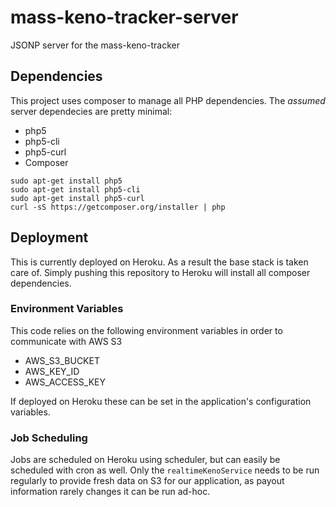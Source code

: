 mass-keno-tracker-server
========================

JSONP server for the mass-keno-tracker

## Dependencies
This project uses composer to manage all PHP dependencies. The _assumed_ server dependecies are pretty minimal:

 - php5
 - php5-cli
 - php5-curl
 - Composer
 
 ```
 sudo apt-get install php5
 sudo apt-get install php5-cli
 sudo apt-get install php5-curl
 curl -sS https://getcomposer.org/installer | php
 ```
 
## Deployment

This is currently deployed on Heroku. As a result the base stack is taken care of. Simply pushing this repository to Heroku will install all composer dependencies.

### Environment Variables

This code relies on the following environment variables in order to communicate with AWS S3
 
 - AWS_S3_BUCKET
 - AWS_KEY_ID
 - AWS_ACCESS_KEY
 
If deployed on Heroku these can be set in the application's configuration variables.

### Job Scheduling

Jobs are scheduled on Heroku using scheduler, but can easily be scheduled with cron as well. Only the `realtimeKenoService` needs to be run regularly to provide fresh data on S3 for our application, as payout information rarely changes it can be run ad-hoc. 

